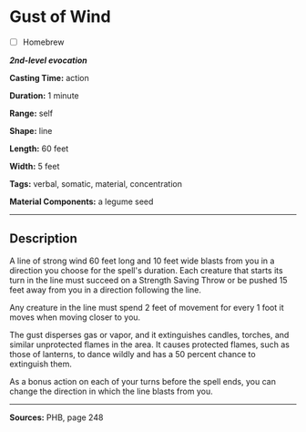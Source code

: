 # Gust of Wind

- [ ] Homebrew

***2nd-level evocation***

**Casting Time:** action

**Duration:** 1 minute

**Range:** self

**Shape:** line

**Length:** 60 feet

**Width:** 5 feet

**Tags:** verbal, somatic, material, concentration

**Material Components:** a legume seed

---

## Description
A line of strong wind 60 feet long and 10 feet wide blasts from you in a direction you choose for the spell's duration.
Each creature that starts its turn in the line must succeed on a Strength Saving Throw or be pushed 15 feet away from you in a direction following the line.

Any creature in the line must spend 2 feet of movement for every 1 foot it moves when moving closer to you.

The gust disperses gas or vapor, and it extinguishes candles, torches, and similar unprotected flames in the area.
It causes protected flames, such as those of lanterns, to dance wildly and has a 50 percent chance to extinguish them.

As a bonus action on each of your turns before the spell ends, you can change the direction in which the line blasts from you.

---

**Sources:** PHB, page 248
